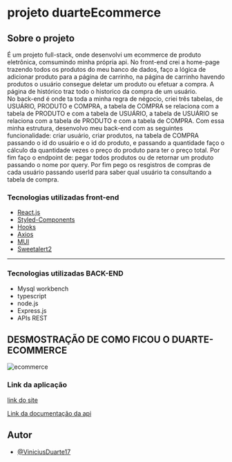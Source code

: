 
# projeto duarteEcommerce

## Sobre o projeto
É um projeto full-stack, onde desenvolvi um ecommerce de produto eletrônica, comsumindo minha própria api. No front-end crei a home-page trazendo todos os produtos do meu banco de dados, faço a lógica de adicionar produto para a página de carrinho, na página de carrinho havendo produtos o usuário consegue deletar  um produto ou efetuar a compra. A página de histórico traz todo o historico da compra de um usuário.
<br/>
No back-end é onde ta toda a minha regra de négocio, criei três tabelas, de USUÁRIO, PRODUTO e COMPRA, a tabela de COMPRA se relaciona com a tabela de PRODUTO e com a tabela de USUÁRIO, a tabela de USUÁRIO se relaciona com a tabela de PRODUTO e com a tabela de COMPRA. Com essa minha estrutura, desenvolvo meu back-end com as seguintes funcionalidade: criar usuário, criar produtos, na tabela de COMPRA passando o id do usuário e o id do produto, e passando a quantidade faço o cálculo da quantidade vezes o preço do produto para ter o preço total. Por fim faço o endpoint de: pegar todos produtos ou de retornar um produto passando o nome por query. Por fim pego os resgistros de compras de cada usuário passando userId para saber qual usuário ta consultando a tabela de compra.
<br/>



### Tecnologias utilizadas front-end

- [React.js](https://pt-br.reactjs.org/docs/getting-started.html)
- [Styled-Components](https://styled-components.com/docs)
- [Hooks](https://pt-br.reactjs.org/docs/hooks-intro.html)
- [Axios](https://axios-http.com/ptbr/docs/intro)
- [MUI](https://mui.com/pt/)
- [Sweetalert2](https://sweetalert2.github.io)

<hr/>

### Tecnologias utilizadas BACK-END
 - Mysql workbench  
 - typescript
 - node.js
 - Express.js
 - APIs REST
 
 ## DESMOSTRAÇÃO DE COMO FICOU O DUARTE-ECOMMERCE
![ecommerce](https://user-images.githubusercontent.com/92999708/179429890-e93506e4-b44d-41ef-aa3c-740c0c06da94.gif)

 
  ### Link da aplicação
  [link do site](https://abstracted-bubble.surge.sh/)
  
  [Link da documentação da api](https://documenter.getpostman.com/view/19713876/UzJLPwxi)
 
 ## Autor

- [@ViniciusDuarte17](https://github.com/ViniciusDuarte17)

